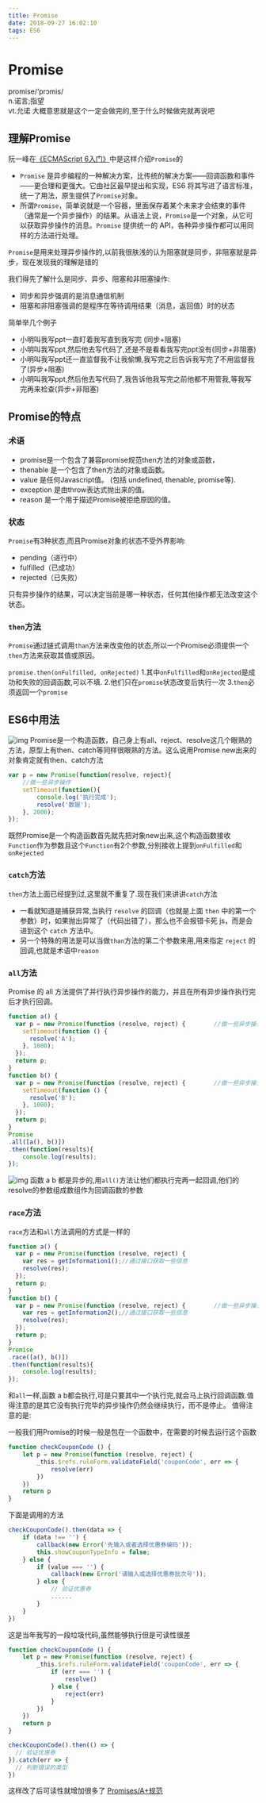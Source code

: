 ```yaml
---
title: Promise
date: 2018-09-27 16:02:10
tags: ES6
---
```

# Promise
promise/‘prɔmis/ <br> n.诺言;指望<br>vt.允诺
大概意思就是这个一定会做完的,至于什么时候做完就再说吧
## 理解Promise
阮一峰在[《ECMAScript 6入门》](http://es6.ruanyifeng.com/)中是这样介绍`Promise`的

* `Promise` 是异步编程的一种解决方案，比传统的解决方案——回调函数和事件——更合理和更强大。它由社区最早提出和实现，ES6 将其写进了语言标准，统一了用法，原生提供了`Promise`对象。
* 所谓`Promise`，简单说就是一个容器，里面保存着某个未来才会结束的事件（通常是一个异步操作）的结果。从语法上说，`Promise`是一个对象，从它可以获取异步操作的消息。`Promise` 提供统一的 API，各种异步操作都可以用同样的方法进行处理。

<!-- more -->
`Promise`是用来处理异步操作的,以前我很肤浅的认为阻塞就是同步，非阻塞就是异步，现在发现我的理解是错的

我们得先了解什么是同步、异步、阻塞和非阻塞操作:
 * 同步和异步强调的是消息通信机制
 * 阻塞和非阻塞强调的是程序在等待调用结果（消息，返回值）时的状态

简单举几个例子
- 小明叫我写ppt一直盯着我写直到我写完 (同步+阻塞)
- 小明叫我写ppt,然后他去写代码了,还是不是看看我写完ppt没有(同步+非阻塞)
- 小明叫我写ppt还一直监督我不让我偷懒,我写完之后告诉我写完了不用监督我了(异步+阻塞)
- 小明叫我写ppt,然后他去写代码了,我告诉他我写完之前他都不用管我,等我写完再来检查(异步+非阻塞)

## Promise的特点
### 术语
- promise是一个包含了兼容promise规范then方法的对象或函数，
- thenable 是一个包含了then方法的对象或函数。
- value 是任何Javascript值。 (包括 undefined, thenable, promise等).
- exception 是由throw表达式抛出来的值。
- reason 是一个用于描述Promise被拒绝原因的值。

### 状态
`Promise`有3种状态,而且Promise对象的状态不受外界影响:
- pending（进行中）
- fulfilled（已成功）
- rejected（已失败）

只有异步操作的结果，可以决定当前是哪一种状态，任何其他操作都无法改变这个状态。

### `then`方法
`Promise`通过链式调用`than`方法来改变他的状态,所以一个Promise必须提供一个`then`方法来获取其值或原因。

`promise.then(onFulfilled, onRejected)`
    1.其中`onFulfilled`和`onRejected`是成功和失败的回调函数,可以不填.
    2.他们只在`promise`状态改变后执行一次
    3.`then`必须返回一个`promise`

## ES6中用法
![img](http://pbyegcye6.bkt.clouddn.com/Promise.png)
Promise是一个构造函数，自己身上有all、reject、resolve这几个眼熟的方法，原型上有then、catch等同样很眼熟的方法。这么说用Promise new出来的对象肯定就有then、catch方法
```js
var p = new Promise(function(resolve, reject){
    //做一些异步操作
    setTimeout(function(){
        console.log('执行完成');
        resolve('数据');
    }, 2000);
});
```
既然Promise是一个构造函数首先就先把对象new出来,这个构造函数接收`Function`作为参数且这个`Function`有2个参数,分别接收上提到`onFulfilled`和`onRejected`

### `catch`方法
`then`方法上面已经提到过,这里就不重复了.现在我们来讲讲`catch`方法
- 一看就知道是捕获异常,当执行 `resolve` 的回调（也就是上面 `then` 中的第一个参数）时，如果抛出异常了（代码出错了），那么也不会报错卡死 js，而是会进到这个 `catch` 方法中。
- 另一个特殊的用法是可以当做`than`方法的第二个参数来用,用来指定 `reject` 的回调,也就是术语中`reason`
###  `all`方法
Promise 的 all 方法提供了并行执行异步操作的能力，并且在所有异步操作执行完后才执行回调。
```js
function a() {
  var p = new Promise(function (resolve, reject) {        //做一些异步操作
    setTimeout(function () {
      resolve('A');
    }, 1000);
  });
  return p;
}
function b() {
  var p = new Promise(function (resolve, reject) {        //做一些异步操作
    setTimeout(function () {
      resolve('B');
    }, 1000);
  });
  return p;
}
Promise
.all([a(), b()])
.then(function(results){
    console.log(results);
});
```
![img](http://pbyegcye6.bkt.clouddn.com/Promise2.png)
函数 a b 都是异步的,用`all()`方法让他们都执行完再一起回调,他们的resolve的参数组成数组作为回调函数的参数
### `race`方法
`race`方法和`all`方法调用的方式是一样的

```js
function a() {
  var p = new Promise(function (resolve, reject) {        
    var res = getInformation1();//通过接口获取一些信息
    resolve(res);
  });
  return p;
}
function b() {
  var p = new Promise(function (resolve, reject) {        //做一些异步操作
    var res = getInformation2();//通过接口获取一些信息
    resolve(res);
  });
  return p;
}
Promise
.race([a(), b()])
.then(function(results){
    console.log(results);
});
```
和`all`一样,函数 a b都会执行,可是只要其中一个执行完,就会马上执行回调函数.值得注意的是其它没有执行完毕的异步操作仍然会继续执行，而不是停止。
值得注意的是:





一般我们用Promise的时候一般是包在一个函数中，在需要的时候去运行这个函数
```js
function checkCouponCode () {
    let p = new Promise(function (resolve, reject) {
        _this.$refs.ruleForm.validateField('couponCode', err => {
            resolve(err)
        })
    })
    return p
}
```
下面是调用的方法
```js
checkCouponCode().then(data => {
    if (data !== '') {
        callback(new Error('先输入或者选择优惠券编码'));
        this.showCouponTypeInfo = false;
    } else {
        if (value === '') {
            callback(new Error('请输入或选择优惠券批次号'));
        } else {
            // 验证优惠券
            ......
        }
    }
})
```
这是当年我写的一段垃圾代码,虽然能够执行但是可读性很差
```js
function checkCouponCode () {
    let p = new Promise(function (resolve, reject) {
        _this.$refs.ruleForm.validateField('couponCode', err => {
            if (err === '') {
                resolve()
            } else {
                reject(err)
            }
        })
    })
    return p
}

checkCouponCode().then(() => {
  // 验证优惠券
}).catch(err => {
  // 判断错误的类型
})

```
这样改了后可读性就增加很多了
[Promises/A+规范](https://promisesaplus.com/)

